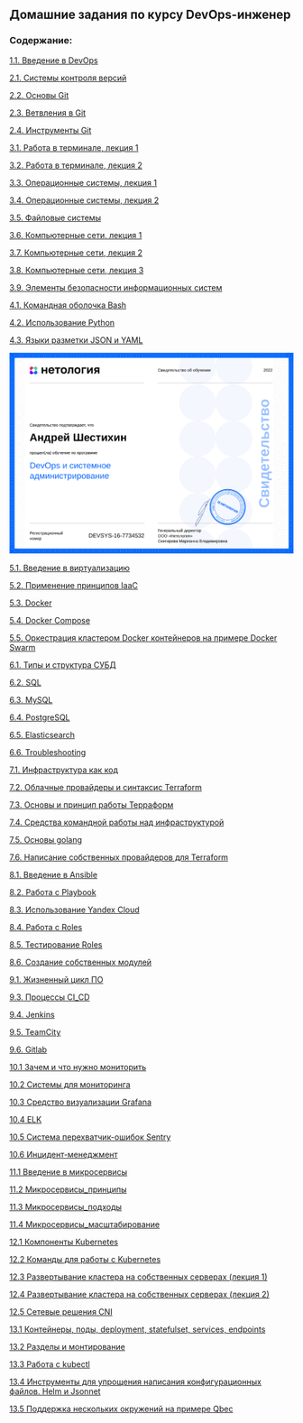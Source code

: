 ## Домашние задания по курсу DevOps-инженер
### Содержание:

[1.1. Введение в DevOps](https://github.com/sisipka/devops-netology/blob/main/1.1.%20%D0%92%D0%B2%D0%B5%D0%B4%D0%B5%D0%BD%D0%B8%D0%B5%20%D0%B2%20DevOps.md)

[2.1. Системы контроля версий](https://github.com/sisipka/devops-netology/blob/main/2.1.%20%D0%A1%D0%B8%D1%81%D1%82%D0%B5%D0%BC%D1%8B%20%D0%BA%D0%BE%D0%BD%D1%82%D1%80%D0%BE%D0%BB%D1%8F%20%D0%B2%D0%B5%D1%80%D1%81%D0%B8%D0%B9.md)

[2.2. Основы Git](https://github.com/sisipka/devops-netology/blob/main/2.2.%20%D0%9E%D1%81%D0%BD%D0%BE%D0%B2%D1%8B%20Git.md)

[2.3. Ветвления в Git](https://github.com/sisipka/devops-netology/blob/main/2.3.%20%D0%92%D0%B5%D1%82%D0%B2%D0%BB%D0%B5%D0%BD%D0%B8%D1%8F%20%D0%B2%20Git.md)

[2.4. Инструменты Git](https://github.com/sisipka/devops-netology/blob/main/2.4.%20%D0%98%D0%BD%D1%81%D1%82%D1%80%D1%83%D0%BC%D0%B5%D0%BD%D1%82%D1%8B%20Git.md)

[3.1. Работа в терминале, лекция 1](https://github.com/sisipka/devops-netology/blob/main/3.1.%20%D0%A0%D0%B0%D0%B1%D0%BE%D1%82%D0%B0%20%D0%B2%20%D1%82%D0%B5%D1%80%D0%BC%D0%B8%D0%BD%D0%B0%D0%BB%D0%B5%2C%20%D0%BB%D0%B5%D0%BA%D1%86%D0%B8%D1%8F%201.md)

[3.2. Работа в терминале, лекция 2](https://github.com/sisipka/devops-netology/blob/main/3.2.%20%D0%A0%D0%B0%D0%B1%D0%BE%D1%82%D0%B0%20%D0%B2%20%D1%82%D0%B5%D1%80%D0%BC%D0%B8%D0%BD%D0%B0%D0%BB%D0%B5%2C%20%D0%BB%D0%B5%D0%BA%D1%86%D0%B8%D1%8F%202.md)

[3.3. Операционные системы, лекция 1](https://github.com/sisipka/devops-netology/blob/main/3.3.%20%D0%9E%D0%BF%D0%B5%D1%80%D0%B0%D1%86%D0%B8%D0%BE%D0%BD%D0%BD%D1%8B%D0%B5%20%D1%81%D0%B8%D1%81%D1%82%D0%B5%D0%BC%D1%8B%2C%20%D0%BB%D0%B5%D0%BA%D1%86%D0%B8%D1%8F%201.md)

[3.4. Операционные системы, лекция 2](https://github.com/sisipka/devops-netology/blob/main/3.4.%20%D0%9E%D0%BF%D0%B5%D1%80%D0%B0%D1%86%D0%B8%D0%BE%D0%BD%D0%BD%D1%8B%D0%B5%20%D1%81%D0%B8%D1%81%D1%82%D0%B5%D0%BC%D1%8B%2C%20%D0%BB%D0%B5%D0%BA%D1%86%D0%B8%D1%8F%202.md)

[3.5. Файловые системы](https://github.com/sisipka/devops-netology/blob/main/3.5.%20%D0%A4%D0%B0%D0%B9%D0%BB%D0%BE%D0%B2%D1%8B%D0%B5%20%D1%81%D0%B8%D1%81%D1%82%D0%B5%D0%BC%D1%8B.md)

[3.6. Компьютерные сети, лекция 1](https://github.com/sisipka/devops-netology/blob/main/3.6.%20%D0%9A%D0%BE%D0%BC%D0%BF%D1%8C%D1%8E%D1%82%D0%B5%D1%80%D0%BD%D1%8B%D0%B5%20%D1%81%D0%B5%D1%82%D0%B8%2C%20%D0%BB%D0%B5%D0%BA%D1%86%D0%B8%D1%8F%201.md)

[3.7. Компьютерные сети, лекция 2](https://github.com/sisipka/devops-netology/blob/main/3.7.%20%D0%9A%D0%BE%D0%BC%D0%BF%D1%8C%D1%8E%D1%82%D0%B5%D1%80%D0%BD%D1%8B%D0%B5%20%D1%81%D0%B5%D1%82%D0%B8%2C%20%D0%BB%D0%B5%D0%BA%D1%86%D0%B8%D1%8F%202.md)

[3.8. Компьютерные сети, лекция 3](https://github.com/sisipka/devops-netology/blob/main/3.8.%20%D0%9A%D0%BE%D0%BC%D0%BF%D1%8C%D1%8E%D1%82%D0%B5%D1%80%D0%BD%D1%8B%D0%B5%20%D1%81%D0%B5%D1%82%D0%B8%2C%20%D0%BB%D0%B5%D0%BA%D1%86%D0%B8%D1%8F%203.md)

[3.9. Элементы безопасности информационных систем](https://github.com/sisipka/devops-netology/blob/main/3.9.%20%D0%AD%D0%BB%D0%B5%D0%BC%D0%B5%D0%BD%D1%82%D1%8B%20%D0%B1%D0%B5%D0%B7%D0%BE%D0%BF%D0%B0%D1%81%D0%BD%D0%BE%D1%81%D1%82%D0%B8%20%D0%B8%D0%BD%D1%84%D0%BE%D1%80%D0%BC%D0%B0%D1%86%D0%B8%D0%BE%D0%BD%D0%BD%D1%8B%D1%85%20%D1%81%D0%B8%D1%81%D1%82%D0%B5%D0%BC.md)

[4.1. Командная оболочка Bash](https://github.com/sisipka/devops-netology/blob/main/4.1%20%D0%9A%D0%BE%D0%BC%D0%B0%D0%BD%D0%B4%D0%BD%D0%B0%D1%8F%20%D0%BE%D0%B1%D0%BE%D0%BB%D0%BE%D1%87%D0%BA%D0%B0%20Bash.md)

[4.2. Использование Python](https://github.com/sisipka/devops-netology/blob/main/4.2%20%D0%98%D1%81%D0%BF%D0%BE%D0%BB%D1%8C%D0%B7%D0%BE%D0%B2%D0%B0%D0%BD%D0%B8%D0%B5%20Python.md)

[4.3. Языки разметки JSON и YAML](https://github.com/sisipka/devops-netology/blob/main/4.3.%20%D0%AF%D0%B7%D1%8B%D0%BA%D0%B8%20%D1%80%D0%B0%D0%B7%D0%BC%D0%B5%D1%82%D0%BA%D0%B8%20JSON%20%D0%B8%20YAML.md)

<p align="left">
  <img src="./pic/DevOps и системное администрирование.pdf">
</p>

[5.1. Введение в виртуализацию](https://github.com/sisipka/devops-netology/blob/main/5.1.%20%D0%92%D0%B2%D0%B5%D0%B4%D0%B5%D0%BD%D0%B8%D0%B5%20%D0%B2%20%D0%B2%D0%B8%D1%80%D1%82%D1%83%D0%B0%D0%BB%D0%B8%D0%B7%D0%B0%D1%86%D0%B8%D1%8E.md)

[5.2. Применение принципов IaaC](https://github.com/sisipka/devops-netology/blob/main/5.2.%20%D0%9F%D1%80%D0%B8%D0%BC%D0%B5%D0%BD%D0%B5%D0%BD%D0%B8%D0%B5%20%D0%BF%D1%80%D0%B8%D0%BD%D1%86%D0%B8%D0%BF%D0%BE%D0%B2%20IaaC.md)

[5.3. Docker](https://github.com/sisipka/devops-netology/blob/main/5.3%20Docker.md)

[5.4. Docker Compose](https://github.com/sisipka/devops-netology/blob/main/5.4%20Docker%20Compose.md)

[5.5. Оркестрация кластером Docker контейнеров на примере Docker Swarm](https://github.com/sisipka/devops-netology/blob/main/5.5.%20%D0%9E%D1%80%D0%BA%D0%B5%D1%81%D1%82%D1%80%D0%B0%D1%86%D0%B8%D1%8F%20%D0%BA%D0%BB%D0%B0%D1%81%D1%82%D0%B5%D1%80%D0%BE%D0%BC%20Docker%20%D0%BA%D0%BE%D0%BD%D1%82%D0%B5%D0%B9%D0%BD%D0%B5%D1%80%D0%BE%D0%B2%20%D0%BD%D0%B0%20%D0%BF%D1%80%D0%B8%D0%BC%D0%B5%D1%80%D0%B5%20Docker%20Swarm.md)

[6.1. Типы и структура СУБД](https://github.com/sisipka/devops-netology/blob/main/6.1.%20%D0%A2%D0%B8%D0%BF%D1%8B%20%D0%B8%20%D1%81%D1%82%D1%80%D1%83%D0%BA%D1%82%D1%83%D1%80%D0%B0%20%D0%A1%D0%A3%D0%91%D0%94.md)

[6.2. SQL](https://github.com/sisipka/devops-netology/blob/main/6.2.%20SQL.md)

[6.3. MySQL](https://github.com/sisipka/devops-netology/blob/main/6.3.%20MySQL.md)

[6.4. PostgreSQL](https://github.com/sisipka/devops-netology/blob/main/6.4.%20PostgreSQL.md)

[6.5. Elasticsearch](https://github.com/sisipka/devops-netology/blob/main/6.5.%20Elasticsearch.md)

[6.6. Troubleshooting](https://github.com/sisipka/devops-netology/blob/main/6.6.%20Troubleshooting.md)

[7.1. Инфраструктура как код](https://github.com/sisipka/devops-netology/blob/main/7.1.%20%D0%98%D0%BD%D1%84%D1%80%D0%B0%D1%81%D1%82%D1%80%D1%83%D0%BA%D1%82%D1%83%D1%80%D0%B0%20%D0%BA%D0%B0%D0%BA%20%D0%BA%D0%BE%D0%B4.md)

[7.2. Облачные провайдеры и синтаксис Terraform](https://github.com/sisipka/devops-netology/blob/main/7.2.%20%D0%9E%D0%B1%D0%BB%D0%B0%D1%87%D0%BD%D1%8B%D0%B5%20%D0%BF%D1%80%D0%BE%D0%B2%D0%B0%D0%B9%D0%B4%D0%B5%D1%80%D1%8B%20%D0%B8%20%D1%81%D0%B8%D0%BD%D1%82%D0%B0%D0%BA%D1%81%D0%B8%D1%81%20Terraform.md)

[7.3. Основы и принцип работы Терраформ](https://github.com/sisipka/devops-netology/blob/main/7.3.%20%D0%9E%D1%81%D0%BD%D0%BE%D0%B2%D1%8B%20%D0%B8%20%D0%BF%D1%80%D0%B8%D0%BD%D1%86%D0%B8%D0%BF%20%D1%80%D0%B0%D0%B1%D0%BE%D1%82%D1%8B%20%D0%A2%D0%B5%D1%80%D1%80%D0%B0%D1%84%D0%BE%D1%80%D0%BC.md)

[7.4. Средства командной работы над инфраструктурой](https://github.com/sisipka/devops-netology/blob/main/7.4.%20%D0%A1%D1%80%D0%B5%D0%B4%D1%81%D1%82%D0%B2%D0%B0%20%D0%BA%D0%BE%D0%BC%D0%B0%D0%BD%D0%B4%D0%BD%D0%BE%D0%B9%20%D1%80%D0%B0%D0%B1%D0%BE%D1%82%D1%8B%20%D0%BD%D0%B0%D0%B4%20%D0%B8%D0%BD%D1%84%D1%80%D0%B0%D1%81%D1%82%D1%80%D1%83%D0%BA%D1%82%D1%83%D1%80%D0%BE%D0%B9.md)

[7.5. Основы golang](https://github.com/sisipka/devops-netology/blob/main/7.5.%20%D0%9E%D1%81%D0%BD%D0%BE%D0%B2%D1%8B%20golang.md)

[7.6. Написание собственных провайдеров для Terraform](https://github.com/sisipka/devops-netology/blob/main/7.6.%20%D0%9D%D0%B0%D0%BF%D0%B8%D1%81%D0%B0%D0%BD%D0%B8%D0%B5%20%D1%81%D0%BE%D0%B1%D1%81%D1%82%D0%B2%D0%B5%D0%BD%D0%BD%D1%8B%D1%85%20%D0%BF%D1%80%D0%BE%D0%B2%D0%B0%D0%B9%D0%B4%D0%B5%D1%80%D0%BE%D0%B2%20%D0%B4%D0%BB%D1%8F%20Terraform.md)

[8.1. Введение в Ansible](https://github.com/sisipka/devops-netology/blob/main/8.1.%20%D0%92%D0%B2%D0%B5%D0%B4%D0%B5%D0%BD%D0%B8%D0%B5%20%D0%B2%20Ansible.md)

[8.2. Работа с Playbook](https://github.com/sisipka/devops-netology/blob/main/8.2.%20%D0%A0%D0%B0%D0%B1%D0%BE%D1%82%D0%B0%20%D1%81%20Playbook.md)

[8.3. Использование Yandex Cloud](https://github.com/sisipka/devops-netology/blob/main/8.3.%20%D0%98%D1%81%D0%BF%D0%BE%D0%BB%D1%8C%D0%B7%D0%BE%D0%B2%D0%B0%D0%BD%D0%B8%D0%B5%20Yandex%20Cloud.md)

[8.4. Работа с Roles](https://github.com/sisipka/devops-netology/blob/main/8.4.%20%D0%A0%D0%B0%D0%B1%D0%BE%D1%82%D0%B0%20%D1%81%20Roles.md)

[8.5. Тестирование Roles](https://github.com/sisipka/devops-netology/blob/main/8.5.%20%D0%A2%D0%B5%D1%81%D1%82%D0%B8%D1%80%D0%BE%D0%B2%D0%B0%D0%BD%D0%B8%D0%B5%20Roles.md)

[8.6. Создание собственных модулей](https://github.com/sisipka/devops-netology/blob/main/8.6.%20%D0%A1%D0%BE%D0%B7%D0%B4%D0%B0%D0%BD%D0%B8%D0%B5%20%D1%81%D0%BE%D0%B1%D1%81%D1%82%D0%B2%D0%B5%D0%BD%D0%BD%D1%8B%D1%85%20%D0%BC%D0%BE%D0%B4%D1%83%D0%BB%D0%B5%D0%B9.md)

[9.1. Жизненный цикл ПО](https://github.com/sisipka/devops-netology/blob/main/9.1.%20%D0%96%D0%B8%D0%B7%D0%BD%D0%B5%D0%BD%D0%BD%D1%8B%D0%B9%20%D1%86%D0%B8%D0%BA%D0%BB%20%D0%9F%D0%9E.md)

[9.3. Процессы CI_CD](https://github.com/sisipka/devops-netology/blob/main/9.3.%20%D0%9F%D1%80%D0%BE%D1%86%D0%B5%D1%81%D1%81%D1%8B%20CI_CD.md)

[9.4. Jenkins](https://github.com/sisipka/devops-netology/blob/main/9.4.%20Jenkins.md)

[9.5. TeamCity](https://github.com/sisipka/devops-netology/blob/main/9.5.%20TeamCity.md)

[9.6. Gitlab](https://github.com/sisipka/devops-netology/blob/main/9.6.%20Gitlab.md)

[10.1 Зачем и что нужно мониторить](https://github.com/sisipka/devops-netology/blob/main/10.1%20%D0%97%D0%B0%D1%87%D0%B5%D0%BC%20%D0%B8%20%D1%87%D1%82%D0%BE%20%D0%BD%D1%83%D0%B6%D0%BD%D0%BE%20%D0%BC%D0%BE%D0%BD%D0%B8%D1%82%D0%BE%D1%80%D0%B8%D1%82%D1%8C.md)

[10.2 Системы для мониторинга](https://github.com/sisipka/devops-netology/blob/main/10.2%20%D0%A1%D0%B8%D1%81%D1%82%D0%B5%D0%BC%D1%8B%20%D0%B4%D0%BB%D1%8F%20%D0%BC%D0%BE%D0%BD%D0%B8%D1%82%D0%BE%D1%80%D0%B8%D0%BD%D0%B3%D0%B0.md)

[10.3 Средство визуализации Grafana](https://github.com/sisipka/devops-netology/blob/main/10.3%20%D0%A1%D1%80%D0%B5%D0%B4%D1%81%D1%82%D0%B2%D0%BE%20%D0%B2%D0%B8%D0%B7%D1%83%D0%B0%D0%BB%D0%B8%D0%B7%D0%B0%D1%86%D0%B8%D0%B8%20Grafana.md)

[10.4 ELK](https://github.com/sisipka/devops-netology/blob/main/10.4%20ELK.md)

[10.5 Система перехватчик-ошибок Sentry](https://github.com/sisipka/devops-netology/blob/main/10.5%20%D0%A1%D0%B8%D1%81%D1%82%D0%B5%D0%BC%D0%B0%20%D0%BF%D0%B5%D1%80%D0%B5%D1%85%D0%B2%D0%B0%D1%82%D1%87%D0%B8%D0%BA-%D0%BE%D1%88%D0%B8%D0%B1%D0%BE%D0%BA%20Sentry.md)

[10.6 Инцидент-менеджмент](https://github.com/sisipka/devops-netology/blob/main/10.6%20%D0%98%D0%BD%D1%86%D0%B8%D0%B4%D0%B5%D0%BD%D1%82-%D0%BC%D0%B5%D0%BD%D0%B5%D0%B4%D0%B6%D0%BC%D0%B5%D0%BD%D1%82.md)

[11.1 Введение в микросервисы](https://github.com/sisipka/devops-netology/blob/main/11.1%20%D0%92%D0%B2%D0%B5%D0%B4%D0%B5%D0%BD%D0%B8%D0%B5%20%D0%B2%20%D0%BC%D0%B8%D0%BA%D1%80%D0%BE%D1%81%D0%B5%D1%80%D0%B2%D0%B8%D1%81%D1%8B.md)

[11.2 Микросервисы_принципы](https://github.com/sisipka/devops-netology/blob/main/11.2%20%D0%9C%D0%B8%D0%BA%D1%80%D0%BE%D1%81%D0%B5%D1%80%D0%B2%D0%B8%D1%81%D1%8B_%D0%BF%D1%80%D0%B8%D0%BD%D1%86%D0%B8%D0%BF%D1%8B.md)

[11.3 Микросервисы_подходы](https://github.com/sisipka/devops-netology/blob/main/11.3%20%D0%9C%D0%B8%D0%BA%D1%80%D0%BE%D1%81%D0%B5%D1%80%D0%B2%D0%B8%D1%81%D1%8B_%D0%BF%D0%BE%D0%B4%D1%85%D0%BE%D0%B4%D1%8B.md)

[11.4 Микросервисы_масштабирование](https://github.com/sisipka/devops-netology/blob/main/11.4%20%D0%9C%D0%B8%D0%BA%D1%80%D0%BE%D1%81%D0%B5%D1%80%D0%B2%D0%B8%D1%81%D1%8B_%D0%BC%D0%B0%D1%81%D1%88%D1%82%D0%B0%D0%B1%D0%B8%D1%80%D0%BE%D0%B2%D0%B0%D0%BD%D0%B8%D0%B5.md)

[12.1 Компоненты Kubernetes](https://github.com/sisipka/devops-netology/blob/main/12.1%20%D0%9A%D0%BE%D0%BC%D0%BF%D0%BE%D0%BD%D0%B5%D0%BD%D1%82%D1%8B%20Kubernetes.md)

[12.2 Команды для работы с Kubernetes](https://github.com/sisipka/devops-netology/blob/main/12.2%20%D0%9A%D0%BE%D0%BC%D0%B0%D0%BD%D0%B4%D1%8B%20%D0%B4%D0%BB%D1%8F%20%D1%80%D0%B0%D0%B1%D0%BE%D1%82%D1%8B%20%D1%81%20Kubernetes.md)

[12.3 Развертывание кластера на собственных серверах (лекция 1)](https://github.com/sisipka/devops-netology/blob/main/12.3%20%D0%A0%D0%B0%D0%B7%D0%B2%D0%B5%D1%80%D1%82%D1%8B%D0%B2%D0%B0%D0%BD%D0%B8%D0%B5%20%D0%BA%D0%BB%D0%B0%D1%81%D1%82%D0%B5%D1%80%D0%B0%20%D0%BD%D0%B0%20%D1%81%D0%BE%D0%B1%D1%81%D1%82%D0%B2%D0%B5%D0%BD%D0%BD%D1%8B%D1%85%20%D1%81%D0%B5%D1%80%D0%B2%D0%B5%D1%80%D0%B0%D1%85%20(%D0%BB%D0%B5%D0%BA%D1%86%D0%B8%D1%8F%201).md)

[12.4 Развертывание кластера на собственных серверах (лекция 2)](https://github.com/sisipka/devops-netology/blob/main/12.4%20%D0%A0%D0%B0%D0%B7%D0%B2%D0%B5%D1%80%D1%82%D1%8B%D0%B2%D0%B0%D0%BD%D0%B8%D0%B5%20%D0%BA%D0%BB%D0%B0%D1%81%D1%82%D0%B5%D1%80%D0%B0%20%D0%BD%D0%B0%20%D1%81%D0%BE%D0%B1%D1%81%D1%82%D0%B2%D0%B5%D0%BD%D0%BD%D1%8B%D1%85%20%D1%81%D0%B5%D1%80%D0%B2%D0%B5%D1%80%D0%B0%D1%85%20(%D0%BB%D0%B5%D0%BA%D1%86%D0%B8%D1%8F%202).md)

[12.5 Сетевые решения CNI](https://github.com/sisipka/devops-netology/blob/main/12.5%20%D0%A1%D0%B5%D1%82%D0%B5%D0%B2%D1%8B%D0%B5%20%D1%80%D0%B5%D1%88%D0%B5%D0%BD%D0%B8%D1%8F%20CNI.md)

[13.1 Контейнеры, поды, deployment, statefulset, services, endpoints](https://github.com/sisipka/devops-netology/blob/main/13.1%20%D0%9A%D0%BE%D0%BD%D1%82%D0%B5%D0%B9%D0%BD%D0%B5%D1%80%D1%8B%2C%20%D0%BF%D0%BE%D0%B4%D1%8B%2C%20deployment%2C%20statefulset%2C%20services%2C%20endpoints.md)

[13.2 Разделы и монтирование](https://github.com/sisipka/devops-netology/blob/main/13.2%20%D1%80%D0%B0%D0%B7%D0%B4%D0%B5%D0%BB%D1%8B%20%D0%B8%20%D0%BC%D0%BE%D0%BD%D1%82%D0%B8%D1%80%D0%BE%D0%B2%D0%B0%D0%BD%D0%B8%D0%B5.md)

[13.3 Работа с kubectl](https://github.com/sisipka/devops-netology/blob/main/13.3%20%D1%80%D0%B0%D0%B1%D0%BE%D1%82%D0%B0%20%D1%81%20kubectl.md)

[13.4 Инструменты для упрощения написания конфигурационных файлов. Helm и Jsonnet](https://github.com/sisipka/devops-netology/blob/main/13.4%20%D0%B8%D0%BD%D1%81%D1%82%D1%80%D1%83%D0%BC%D0%B5%D0%BD%D1%82%D1%8B%20%D0%B4%D0%BB%D1%8F%20%D1%83%D0%BF%D1%80%D0%BE%D1%89%D0%B5%D0%BD%D0%B8%D1%8F%20%D0%BD%D0%B0%D0%BF%D0%B8%D1%81%D0%B0%D0%BD%D0%B8%D1%8F%20%D0%BA%D0%BE%D0%BD%D1%84%D0%B8%D0%B3%D1%83%D1%80%D0%B0%D1%86%D0%B8%D0%BE%D0%BD%D0%BD%D1%8B%D1%85%20%D1%84%D0%B0%D0%B9%D0%BB%D0%BE%D0%B2.%20Helm%20%D0%B8%20Jsonnet.md)

[13.5 Поддержка нескольких окружений на примере Qbec](https://github.com/sisipka/devops-netology/blob/main/13.5%20%D0%BF%D0%BE%D0%B4%D0%B4%D0%B5%D1%80%D0%B6%D0%BA%D0%B0%20%D0%BD%D0%B5%D1%81%D0%BA%D0%BE%D0%BB%D1%8C%D0%BA%D0%B8%D1%85%20%D0%BE%D0%BA%D1%80%D1%83%D0%B6%D0%B5%D0%BD%D0%B8%D0%B9%20%D0%BD%D0%B0%20%D0%BF%D1%80%D0%B8%D0%BC%D0%B5%D1%80%D0%B5%20Qbec.md)

[]()

[]()

[]()

[]()

[]()